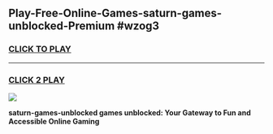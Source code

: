 
## Play-Free-Online-Games-saturn-games-unblocked-Premium #wzog3
<h3>
<a href="https://premium.freeplayer.one?title=saturn-games-unblocked&ref=8M">CLICK TO PLAY</a></h3>
<hr>

<h3>
<a href="https://premium.freeplayer.one?title=saturn-games-unblocked&ref=8M">CLICK 2 PLAY</a>
  
</h3>

<a href="https://premium.freeplayer.one?title=saturn-games-unblocked&ref=8M"><img src="https://clearcache.store/games.png"></a>


**saturn-games-unblocked games unblocked: Your Gateway to Fun and Accessible Online Gaming**
